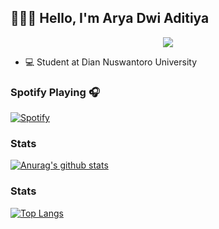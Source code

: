 <!--
**Astronaut-Git/Astronaut-Git** is a ✨ _special_ ✨ repository because its `README.md` (this file) appears on your GitHub profile.

Here are some ideas to get you started:

- 🔭 I’m currently working on ...
- 🌱 I’m currently learning ...
- 👯 I’m looking to collaborate on ...
- 🤔 I’m looking for help with ...
- 💬 Ask me about ...
- 📫 How to reach me: ...
- 😄 Pronouns: ...
- ⚡ Fun fact: ...
-->

## 👋👋👋 Hello, I'm Arya Dwi Aditiya

<p align='center'>

  <a href="https://www.instagram.com/aryada26">
    <img src="https://www.flaticon.com/authors/pixel-perfect" />        
  </a>
  
</p>

- 💻 Student at Dian Nuswantoro University

### Spotify Playing 🎧

[![Spotify](https://novatorem.adryinkcartridge.vercel.app/api/spotify)](https://open.spotify.com/user/dc1uq0mslibvvhdiij0wh8w1s)

### Stats

[![Anurag's github stats](https://github-readme-stats.vercel.app/api?username=Astronaut-Git&show_icons=true&theme=radical)](https://github.com/Astronaut-git/github-readme-stats)

### Stats

[![Top Langs](https://github-readme-stats.vercel.app/api/top-langs/?username=Astronaut-Git&layout=compact)](https://github.com/Astronaut-Git/github-readme-stats)

